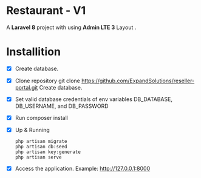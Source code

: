 
# Restaurant - V1

A **Laravel 8** project with using **Admin LTE 3** Layout .


# Installition

- [x] Create database.
- [x] Clone repository git clone https://github.com/ExpandSolutions/reseller-portal.git Create database.
- [x] Set valid database credentials of env variables DB_DATABASE, DB_USERNAME, and DB_PASSWORD
- [x] Run composer install
- [x] Up & Running
    ```
   php artisan migrate
   php artisan db:seed
   php artisan key:generate
   php artisan serve
   ``` 
- [x] Access the application. Example: http://127.0.0.1:8000


